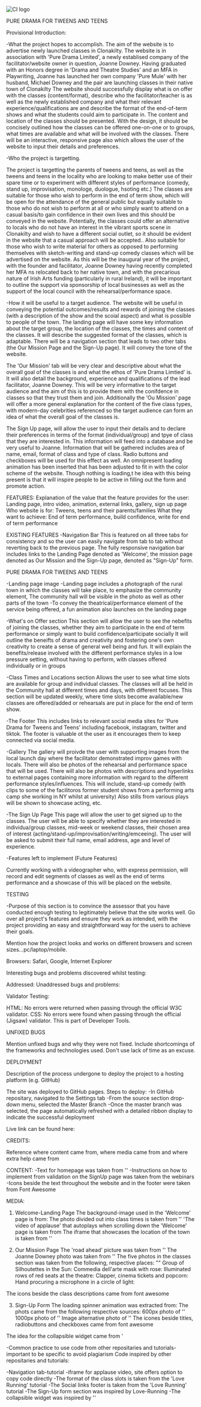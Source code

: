 ![CI logo](https://codeinstitute.s3.amazonaws.com/fullstack/ci_logo_small.png)

PURE DRAMA FOR TWEENS AND TEENS

Provisional Introduction:

-What the project hopes to accomplish.
 The aim of the website is to advertise newly launched classes in Clonakilty. The website is in association with 'Pure Drama Limited', a newly establised company of the facilitator/website owner in question, Joanne Downey. Having graduated with an Honors degree in 'Drama and Theatre Studies' and an MFA in Playwriting, Joanne has launched her own company 'Pure Mule' with her husband, Michael Downey and the pair are launching classes in their native town of Clonakilty The website should successfully display what is on offer with the classes (content/format), describe who the facilitator/teacher is as well as the newly established company and what their relevant experience/qualifications are and describe the format of the end-of-term shows and what the students could aim to participate in. The content and location of the classes should be presented. With the design, it should be concisely outlined how the classes can be offered one-on-one or to groups, what times are available and what will be involved with the classes. There will be an interactive, responsive page also which allows the user of the website to input their details and preferences.

-Who the project is targetting.

The project is targetting the parents of tweens and teens, as well as the tweens and teens in the locality who are looking to make better use of their spare time or to experiment with different styles of performance (comedy, stand up, improvisation, monologe, duologue, hsoting etc.) The classes are suitable for those who wish to perform in the end of term show, which will be open for the attendance of the general public but equally suitable to those who do not wish to perform at all or who simply want to attend on a casual basis/to gain confidence in their own lives and this should be conveyed in the website. Potentially, the classes could offer an alternative to locals who do not have an interest in the vibrant sports scene in Clonakilty and wish to have a different social outlet, so it should be evident in the website that a casual approach will be accepted.. Also suitable for those who wish to write material for others as opposed to performing themselves with sketch-writing and stand-up comedy classes which will be advertised on the website. As this will be the inaugural year of the project, with the founder and facilitator, Joanne Downey having recently completed her MFA ns relocated back to her native town, and with the precarious nature of Irish Arts funding (particularly in rural Ireland), it will be important to outline the support via sponsorship of local businesses as well as the support of the local council with the rehearsal/performance space.

-How it will be useful to a target audience.
The website will be useful in conveying the potential outcomes/results and rewards of joining the classes (with a description of the show and the scoial aspect) and what is possible to people of the town. The landing page will have some key information about the target group, the location of the classes, the times and content of the classes. It will describe the suggested format of the classes, which is adaptable. There will be a navigation section that leads to two other tabs (the Our Mission Page and the Sign-Up page). It will convey the tone of the website.


The 'Our Mission' tab will be very clear and descriptive about what the overall goal of the classes is and what the ethos of 'Pure Drama Limtied' is. It will also detail the background, experience and qualifications of the lead facilitator, Joanne Downey. This will be very informative to the target audience and the aim of this is to provide them with the conifdence in classes so that they trust them and join. Additionally the 'Ou Mission' page will offer a more general explanation for the content of the five class types, with modern-day celebrities referenced so the target audience can form an idea of what the overall goal of the classes is. 

The Sign Up page, will allow the user to input their details and to declare their preferences in terms of the format (individual/group) and tpye of class that they are interested in. This information will feed into a database and be very useful to Joanne. Information that will be gathered includes area of name, email, format of class and type of class. Radio buttons and checkboxes will be used for this effect as well. An omnipresent loading animation has been inserted that has been adjusted to fit in with the color scheme of the website.  Though nothing is loading,t he idea with this being present is that it will inspire people to be active in filling out the form and promote action. 

FEATURES:
Explanation of the value that the feature provides for the user: Landing page, intro video, animation, external links, gallery, sign up page
Who website is for: Tweens, teens and their parents/families
What they want to achieve: End of term performance, build confidence, write for end of term performance

EXISTING FEATURES
-Navigation Bar
This is featured on all three tabs for consistency and so the user can easily navigate from tab to tab without reverting back to the previous page. The fully responsive navigation bar includes links to the Landing Page denoted as 'Welcome', the mission page denoted as Our Mission and the Sign-Up page, denoted as "Sign-Up" form.

PURE DRAMA FOR TWEENS AND TEENS

-Landing page image
-Landing page includes a photograph of the rural town in which the classes will take place, to emphasize the community element, The community hall will be visible in the photo as well as other parts of the town
-To convey the theatrical/performance element of the service being offered, a fun animation also launches on the landing page

-What's on Offer section
This section will allow the user to see the nebefits of joining the classes, whether they aim to participate in the end of term performance or simply want to build confidence/participate socially
It will outline the beneifts of drama and creativity and fostering one's own creativity to create a sense of general well being and fun. It will explain the benefits/release involved with the different performance styles in a low pressure setting, without having to perform, with classes offered individually or in groups

-Class Times and Locations section
Allows the user to see what time slots are available for group and individual classes. The classes will all be held in the Community hall at different times and days, with different focuses. 
This section will be updated weekly, where time slots become available/new classes are offered/added or rehearsals are put in place for the end of term show.

-The Footer
This includes links to relevant social media sites for 'Pure Drama for Tweens and Teens' including facebook, instagram, twitter and tiktok.
The footer is valuable ot the user as it encourages them to keep connected via social media.

-Gallery
The gallery will proivde the user with supporting images from the local launch day where the facilitator demonstrated improv games with locals. There will also be photos of the rehearsal and performance space that will be used. There will also be photos with descriptions and hyperlinks to external pages containing more information with regard to the different performance styles/influences. This will include, stand-up comedy (with clips to some of the facilitoros former student shows from a performing arts camp she working in NY whilst at university) Also stills from various plays will be shown to showcase acting, etc.

-The Sign Up Page
 This page will allow the user to get signed up to the classes. The user will be able to specify whether they are interested in individua/group classes, mid-week or weekend classes, their chosen area of interest (acting/stand-up/improvisation/writing/emceeing). The user will be asked to submit their full name, email address, age and level of experience.

 -Features left to implement (Future Features)

 Currently working with a videographer who, with express permission, will record and edit segments of classes as well as the end of terms performance and a showcase of this will be placed on the website.

 TESTING

 -Purpose of this section is to convince the assessor that you have conducted enough testing to legitimately believe that the site works well. Go over all project's features and ensure they work as intended, with the project providing an easy and straightforward way for the users to achieve their goals.

 Mention how the project looks and works on different browsers and screen sizes...pc/laptop/mobile.

 Browsers: Safari, Google, Internet Explorer
  
  Interesting bugs and problems discovered whilst testing:

  Addressed:
  Unaddressed bugs and problems:

  Validator Testing:

  HTML: 
  No errors were returned when passing through the official W3C validator.
  CSS:
  No errors were found when passing through the official (Jigsaw) validator. This is part of Developer Tools.

  UNFIXED BUGS
   
   Mention unfixed bugs and why they were not fixed. Include shortcomings of the frameworks and technologies used. Don't use lack of time as an excuse.

   DEPLOYMENT

   Description of the process undergone to deploy the project to a hosting platform (e.g. GitHub)

   The site was deployed to GitHub pages. Steps to deploy:
   -In GitHub repositary, navigated to the Settings tab
   -From the source section drop-down menu, selected the Master Branch
   -Once the master branch was selected, the page automatically refreshed with a detailed ribbon display to indicate the successful deployment

   Live link can be found here:

   CREDITS:

   Reference where content came from, where media came from and where extra help came from

   CONTENT:
   -Text for homepage was taken from ''
   -Instructions on how to implement from validation on the SignUp page was taken from the webinars
   -Icons beside the text throughout the website and in the footer were taken from Font Awesome

   MEDIA:
   1. Welcome-Landing Page
   The background-image used in the 'Welcome' page is from:
   The photo divided out into class times is taken from ''
   'The video of applause' that autoplays when scrolling down the 'Welcome' page is taken from
   The iframe that showcases the location of the town is taken from ''

   2. Our Mission Page
   The 'road ahead' picture was taken from ''
   The Joanne Downey photo was taken from ''
   The five photos in the classes section was taken from the following, respective places: ""
   Group of Silhoutettes in the Sun:
   Commedia dell'arte mask with rose:
   Illuminated rows of red seats at the theatre:
   Clapper, cinema tickets and popcorn:
   Hand procuring a microphone in a circle of light:

   The icons beside the class descriptions came from font awesome

   3. Sign-Up Form
   The loading spinner animation was extracted from:
   The phots came from the following respective sources:
   600px photo of ''
   1000px photo of ''
   Image alternative photo of ''
   The icones beside titles, radiobuttons and checkboxes came from font awesome 

   The idea for the collapsible widget came from '

 -Common practice to use code from other repositaries and tutorials-important to be specific to avoid plagiarism
Code inspired by other repositaries and tutorials:

-Navigation tab-tutorial
-iframe for applause video, site offers option to copy code directly
-The format of the class slots is taken from the 'Love Running' tutorial
-The Social links footer is taken from the 'Love Running' tutorial
-The Sign-Up form section was inspired by Love-Running
-The collapsible widget was inspired by ''

